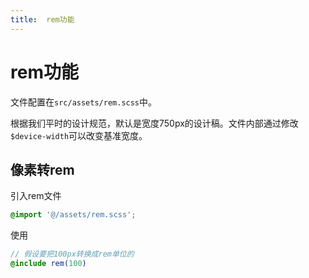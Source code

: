 ```yaml
---
title:  rem功能
---
```


# rem功能

文件配置在`src/assets/rem.scss`中。

根据我们平时的设计规范，默认是宽度750px的设计稿。文件内部通过修改`$device-width`可以改变基准宽度。

## 像素转rem

引入rem文件

```scss
@import '@/assets/rem.scss';
```
使用

```scss
// 假设要把100px转换成rem单位的
@include rem(100) 
```